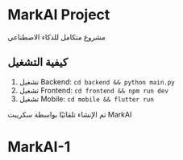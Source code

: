 # MarkAI Project

مشروع متكامل للذكاء الاصطناعي

## كيفية التشغيل
1. تشغيل Backend: `cd backend && python main.py`
2. تشغيل Frontend: `cd frontend && npm run dev`
3. تشغيل Mobile: `cd mobile && flutter run`

تم الإنشاء تلقائيًا بواسطة سكريبت MarkAI
# MarkAI-1
